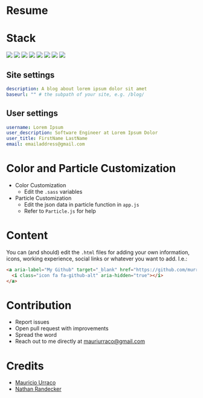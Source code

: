 # Resume


# Stack

![](https://img.shields.io/badge/jekyll-✓-blue.svg)
![](https://img.shields.io/badge/html5-✓-blue.svg)
![](https://img.shields.io/badge/sass-✓-blue.svg)
![](https://img.shields.io/badge/sweet--scroll-✓-blue.svg)
![](https://img.shields.io/badge/particle--js-✓-blue.svg)
![](https://img.shields.io/badge/font--awesome-✓-blue.svg)
![](https://img.shields.io/badge/devicon-✓-blue.svg)
![](https://img.shields.io/badge/gulp-✓-blue.svg)

## Site settings
```yml
description: A blog about lorem ipsum dolor sit amet
baseurl: "" # the subpath of your site, e.g. /blog/
```

## User settings
```yml
username: Lorem Ipsum
user_description: Software Engineer at Lorem Ipsum Dolor
user_title: FirstName LastName
email: emailaddress@gmail.com
```

# Color and Particle Customization

- Color Customization
  - Edit the `.sass` variables
- Particle Customization
  - Edit the json data in particle function in `app.js`
  - Refer to `Particle.js` for help

# Content

You can (and should) edit the `.html` files for adding your own information, icons, working experience, social links or whatever you want to add. I.e.:

```html
<a aria-label="My Github" target="_blank" href="https://github.com/murraco">
  <i class="icon fa fa-github-alt" aria-hidden="true"></i>
</a>
```

# Contribution

- Report issues
- Open pull request with improvements
- Spread the word
- Reach out to me directly at <mauriurraco@gmail.com>

# Credits

- [Mauricio Urraco](https://github.com/murraco)
- [Nathan Randecker](https://github.com/nrandecker)
